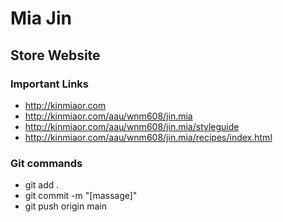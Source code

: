 # Mia Jin

## Store Website

### Important Links

- http://kinmiaor.com
- http://kinmiaor.com/aau/wnm608/jin.mia
- http://kinmiaor.com/aau/wnm608/jin.mia/styleguide
- http://kinmiaor.com/aau/wnm608/jin.mia/recipes/index.html


### Git commands

- git add .
- git commit -m "[massage]"
- git push origin main